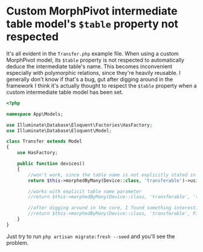 # Custom MorphPivot intermediate table model's `$table` property not respected

It's all evident in the `Transfer.php` example file. When using a custom MorphPivot model, its `$table` property is not respected to automatically deduce the intermediate table's name. This becomes inconvenient especially with polymorphic relations, since they're heavily reusable. I generally don't know if that's a bug, gut after digging around in the framework I think it's actually thought to respect the `$table` property when a custom intermediate table model has been set.

```php
<?php

namespace App\Models;

use Illuminate\Database\Eloquent\Factories\HasFactory;
use Illuminate\Database\Eloquent\Model;

class Transfer extends Model
{
    use HasFactory;

    public function devices()
    {
        //won't work, since the table name is not explicitly stated in the method
        return $this->morphedByMany(Device::class, 'transferable')->using(Pivots\TransferablePivot::class);

        //works with explicit table name parameter
        //return $this->morphedByMany(Device::class, 'transferable', 'transfer_transferable')->using(Pivots\TransferablePivot::class);

        //after digging around in the core, I found something interesting - even this works... but is it okay to use?
        //return $this->morphedByMany(Device::class, 'transferable', Pivots\TransferablePivot::class);
    }
}
```

Just try to run `php artisan migrate:fresh --seed` and you'll see the problem.

